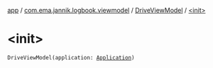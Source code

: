 [app](../../index.md) / [com.ema.jannik.logbook.viewmodel](../index.md) / [DriveViewModel](index.md) / [&lt;init&gt;](./-init-.md)

# &lt;init&gt;

`DriveViewModel(application: `[`Application`](https://developer.android.com/reference/android/app/Application.html)`)`